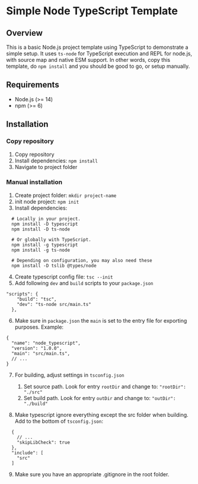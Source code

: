 # Simple Node TypeScript Template

## Overview

This is a basic Node.js project template using TypeScript to demonstrate a simple setup. It uses `ts-node` for TypeScript execution and REPL for node.js, with source map and native ESM support. In other words, copy this template, do `npm install` and you should be good to go, or setup manually.

## Requirements

- Node.js (>= 14)
- npm (>= 6)

## Installation

### Copy repository
1. Copy repository
2. Install dependencies: `npm install`
3. Navigate to project folder

### Manual installation

1. Create project folder: `mkdir project-name`
2. init node project: `npm init`
3. Install dependencies:
  ```
    # Locally in your project.
    npm install -D typescript
    npm install -D ts-node

    # Or globally with TypeScript.
    npm install -g typescript
    npm install -g ts-node

    # Depending on configuration, you may also need these
    npm install -D tslib @types/node
  ```
4. Create typescript config file: `tsc --init`
5. Add following `dev` and `build` scripts to your `package.json`
```
"scripts": {
    "build": "tsc",
    "dev": "ts-node src/main.ts"
  },
```
6. Make sure in `package.json` the `main` is set to the entry file for exporting purposes. Example:
```
{
  "name": "node_typescript",
  "version": "1.0.0",
  "main": "src/main.ts",
  // ...
}
```
7. For building, adjust settings in `tsconfig.json`
    1. Set source path. Look for entry `rootDir` and change to: `"rootDir": "./src"`
    2. Set build path. Look for entry `outDir` and change to: `"outDir": "./build"`

8. Make typescript ignore everything except the src folder when building. Add to the bottom of `tsconfig.json`:
```
  {
    // ...
    "skipLibCheck": true                                 
  },
  "include": [
    "src"
  ]
```
9. Make sure you have an appropriate .gitignore in the root folder.